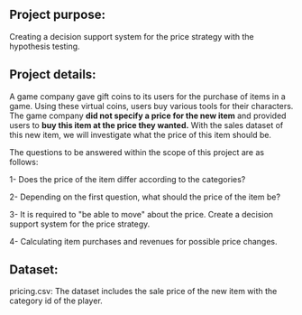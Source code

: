 ## Project purpose:
Creating a decision support system for the price strategy with the hypothesis testing.

## Project details:

A game company gave gift coins to its users for the purchase of items in a game. Using these virtual coins, users buy various tools for their characters. The game company **did not specify a price for the new item** and provided users to **buy this item at the price they wanted.** With the sales dataset of this new item, we will investigate what the price of this item should be.

The questions to be answered within the scope of this project are as follows:

1- Does the price of the item differ according to the categories?

2- Depending on the first question, what should the price of the item be?

3- It is required to "be able to move" about the price. Create a decision support system for the price strategy.

4- Calculating item purchases and revenues for possible price changes.

## Dataset:
pricing.csv: The dataset includes the sale price of the new item with the category id of the player. 
